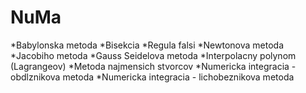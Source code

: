 NuMa
====

  *Babylonska metoda
  *Bisekcia
  *Regula falsi
  *Newtonova metoda
  *Jacobiho metoda
  *Gauss Seidelova metoda
  *Interpolacny polynom (Lagrangeov)
  *Metoda najmensich stvorcov
  *Numericka integracia - obdlznikova metoda
  *Numericka integracia - lichobeznikova metoda
